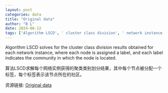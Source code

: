 ```yaml
---
layout: post
categories: data
title: "Original data"
author: "B L"
date: 2024-06-12
tags: ['Algorithm LSCD', ' cluster class division', ' network instance', ' node', ' label', ' community']
---
```


Algorithm LSCD solves for the cluster class division results obtained for each network instance, where each node is assigned a label, and each label indicates the community in which the node is located.

算法LSCD求解每个网络实例获得的聚类类别划分结果，其中每个节点被分配一个标签，每个标签表示该节点所在的社区。

资源链接: [Original data](https://doi.org/10.57760/sciencedb.08606)
